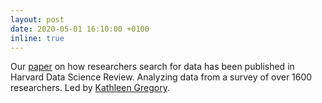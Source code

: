 ```yaml
---
layout: post
date: 2020-05-01 16:10:00 +0100
inline: true
---
```


Our [paper](https://doi.org/10.1162/99608f92.e38165eb) on how researchers search for data has been published in Harvard Data Science Review. Analyzing data from a survey of over 1600 researchers. Led by [Kathleen Gregory](https://orcid.org/0000-0001-5475-8632). 
